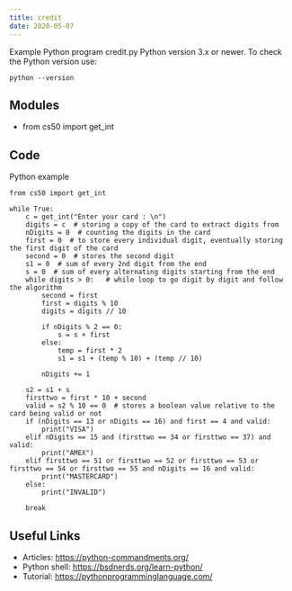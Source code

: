 ```yaml
---
title: credit
date: 2020-05-07
---
```

Example Python program credit.py
Python version 3.x or newer.
To check the Python version use:

    python --version

## Modules

* from cs50 import get_int

## Code

Python example

    from cs50 import get_int
    
    while True:
        c = get_int("Enter your card : \n")
        digits = c  # storing a copy of the card to extract digits from
        nDigits = 0  # counting the digits in the card
        first = 0  # to store every individual digit, eventually storing the first digit of the card 
        second = 0  # stores the second digit
        s1 = 0  # sum of every 2nd digit from the end
        s = 0  # sum of every alternating digits starting from the end
        while digits > 0:   # while loop to go digit by digit and follow the algorithm
            second = first
            first = digits % 10
            digits = digits // 10
            
            if nDigits % 2 == 0:
                s = s + first
            else:
                temp = first * 2
                s1 = s1 + (temp % 10) + (temp // 10)
                
            nDigits += 1
            
        s2 = s1 + s
        firsttwo = first * 10 + second
        valid = s2 % 10 == 0  # stores a boolean value relative to the card being valid or not
        if (nDigits == 13 or nDigits == 16) and first == 4 and valid:
            print("VISA")
        elif nDigits == 15 and (firsttwo == 34 or firsttwo == 37) and valid:
            print("AMEX")
        elif firsttwo == 51 or firsttwo == 52 or firsttwo == 53 or firsttwo == 54 or firsttwo == 55 and nDigits == 16 and valid:
            print("MASTERCARD")
        else:
            print("INVALID")
        
        break

## Useful Links

- Articles: https://python-commandments.org/
- Python shell: https://bsdnerds.org/learn-python/
- Tutorial: https://pythonprogramminglanguage.com/
